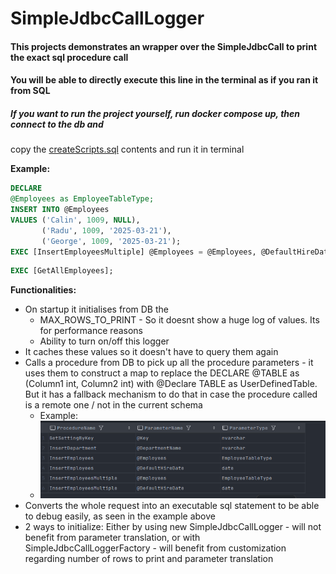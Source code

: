 # **SimpleJdbcCallLogger**

#### **This projects demonstrates an wrapper over the SimpleJdbcCall to print the exact sql procedure call**

#### **You will be able to directly execute this line in the terminal as if you ran it from SQL**

##### If you want to run the project yourself, run docker compose up, then connect to the db and
copy the [createScripts.sql](src/main/java/com/simpleJdbcLogger/Spring/Boot/Jdbc/Logger/createScripts.sql) contents and run it in terminal

**Example:**

```sql
DECLARE
@Employees as EmployeeTableType;
INSERT INTO @Employees
VALUES ('Calin', 1009, NULL),
       ('Radu', 1009, '2025-03-21'),
       ('George', 1009, '2025-03-21');
EXEC [InsertEmployeesMultiple] @Employees = @Employees, @DefaultHireDate = '2025-03-22';
```

```sql
EXEC [GetAllEmployees];
```

**Functionalities:**

* On startup it initialises from DB the
    * MAX_ROWS_TO_PRINT - So it doesnt show a huge log of values. Its for performance reasons
    * Ability to turn on/off this logger
* It caches these values so it doesn't have to query them again
* Calls a procedure from DB to pick up all the procedure parameters - it uses them to construct a map to replace the
  DECLARE @TABLE as (Column1 int, Column2 int) with @Declare TABLE as UserDefinedTable. But it has a fallback mechanism
  to do that in case the procedure called is a remote one / not in the current schema
    * Example:
    * ![img.png](img.png)
* Converts the whole request into an executable sql statement to be able to debug easily, as seen in the example above
* 2 ways to initialize: Either by using new SimpleJdbcCallLogger - will not benefit from parameter translation, or with
  SimpleJdbcCallLoggerFactory - will benefit from customization regarding number of rows to print and parameter
  translation
